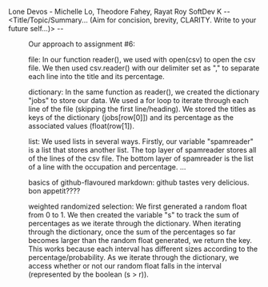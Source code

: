 Lone Devos - Michelle Lo, Theodore Fahey, Rayat Roy
SoftDev
K<nn> -- <Title/Topic/Summary... (Aim for concision, brevity, CLARITY. Write to your future self...)>
<yyyy>-<mm>-<dd>

Our approach to assignment #6:

file:
In our function reader(), we used with open(csv) to open the csv file. We then used csv.reader() with our delimiter set as "," to separate each line into the title and its percentage. 

dictionary: 
In the same function as reader(), we created the dictionary "jobs" to store our data. We used a for loop to iterate through each line of the file (skipping the first line/heading). We stored the titles as keys of the dictionary (jobs[row[0]]) and its percentage as the associated values (float(row[1]). 

list:
We used lists in several ways. Firstly, our variable "spamreader" is a list that stores another list. The top layer of spamreader stores all of the lines of the csv file. The bottom layer of spamreader is the list of a line with the occupation and percentage.
...

basics of github-flavoured markdown:
github tastes very delicious. bon appetit????

weighted randomized selection:
We first generated a random float from 0 to 1. We then created the variable "s" to track the sum of percentages as we iterate through the dictionary. When iterating through the dictionary, once the sum of the percentages so far becomes larger than the random float generated, we return the key. This works because each interval has different sizes according to the percentage/probability. As we iterate through the dictionary, we access whether or not our random float falls in the interval (represented by the boolean (s > r)).
